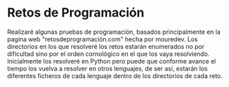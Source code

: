 # Retos de Programación
Realizaré algunas pruebas de programación, basados principalmente en la pagina web "retosdeprogramación.com" hecha por mouredev. Los directorios en los que resolveré los retos estarán enumerados no por dificultad sino por el orden cornológico en el que los vaya resolviendo. Inicialmente los resolveré en Python pero puede que conforme avance el tiempo los vuelva a resolver en otros lenguajes, de ser así, estarán los diferentes ficheros de cada lenguaje dentro de los directorios de cada reto. 

